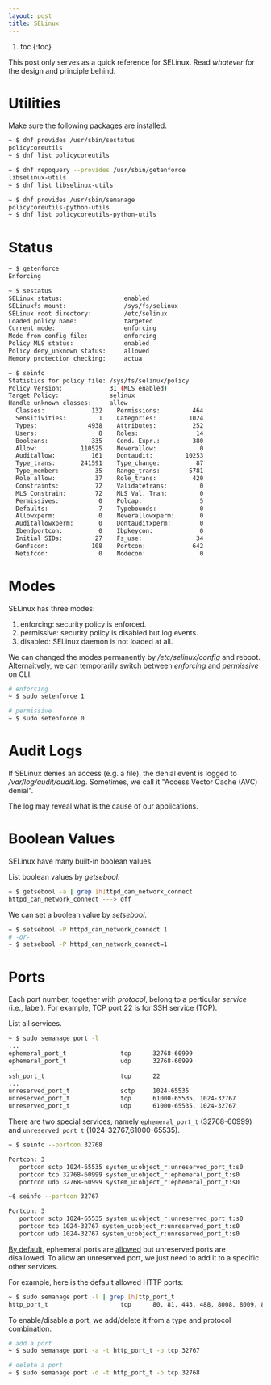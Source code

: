 ```yaml
---
layout: post
title: SELinux
---
```


1. toc
{:toc}

This post only serves as a quick reference for SELinux. Read *whatever* for the design and principle behind.

# Utilities #

Make sure the following packages are installed.

```bash
~ $ dnf provides /usr/sbin/sestatus
policycoreutils
~ $ dnf list policycoreutils

~ $ dnf repoquery --provides /usr/sbin/getenforce
libselinux-utils
~ $ dnf list libselinux-utils

~ $ dnf provides /usr/sbin/semanage
policycoreutils-python-utils
~ $ dnf list policycoreutils-python-utils
```

# Status #

```bash
~ $ getenforce
Enforcing

~ $ sestatus
SELinux status:                 enabled
SELinuxfs mount:                /sys/fs/selinux
SELinux root directory:         /etc/selinux
Loaded policy name:             targeted
Current mode:                   enforcing
Mode from config file:          enforcing
Policy MLS status:              enabled
Policy deny_unknown status:     allowed
Memory protection checking:     actua

~ $ seinfo
Statistics for policy file: /sys/fs/selinux/policy
Policy Version:             31 (MLS enabled)
Target Policy:              selinux
Handle unknown classes:     allow
  Classes:             132    Permissions:         464
  Sensitivities:         1    Categories:         1024
  Types:              4938    Attributes:          252
  Users:                 8    Roles:                14
  Booleans:            335    Cond. Expr.:         380
  Allow:            110525    Neverallow:            0
  Auditallow:          161    Dontaudit:         10253
  Type_trans:       241591    Type_change:          87
  Type_member:          35    Range_trans:        5781
  Role allow:           37    Role_trans:          420
  Constraints:          72    Validatetrans:         0
  MLS Constrain:        72    MLS Val. Tran:         0
  Permissives:           0    Polcap:                5
  Defaults:              7    Typebounds:            0
  Allowxperm:            0    Neverallowxperm:       0
  Auditallowxperm:       0    Dontauditxperm:        0
  Ibendportcon:          0    Ibpkeycon:             0
  Initial SIDs:         27    Fs_use:               34
  Genfscon:            108    Portcon:             642
  Netifcon:              0    Nodecon:               0
```

# Modes #

SELinux has three modes:

1. enforcing: security policy is enforced.
2. permissive: security policy is disabled but log events.
3. disabled: SELinux daemon is not loaded at all.

We can changed the modes permanently by */etc/selinux/config* and reboot. Alternaitvely, we can temporarily switch between *enforcing* and *permissive* on CLI.

```bash
# enforcing
~ $ sudo setenforce 1

# permissive
~ $ sudo setenforce 0
```

# Audit Logs #

If SELinux denies an access (e.g. a file), the denial event is logged to */var/log/audit/audit.log*. Sometimes, we call it "Access Vector Cache (AVC) denial".

The log may reveal what is the cause of our applications.

# Boolean Values #

SELinux have many built-in boolean values.

List boolean values by *getsebool*.

```bash
~ $ getsebool -a | grep [h]ttpd_can_network_connect
httpd_can_network_connect ---> off
```

We can set a boolean value by *setsebool*.

```bash
~ $ setsebool -P httpd_can_network_connect 1
# -or-
~ $ setsebool -P httpd_can_network_connect=1
```

# Ports #

Each port number, together with *protocol*, belong to a perticular *service* (i.e., label). For example, TCP port 22 is for SSH service (TCP).

List all services.

```bash
~ $ sudo semanage port -l
...
ephemeral_port_t               tcp      32768-60999
ephemeral_port_t               udp      32768-60999
...
ssh_port_t                     tcp      22
...
unreserved_port_t              sctp     1024-65535
unreserved_port_t              tcp      61000-65535, 1024-32767
unreserved_port_t              udp      61000-65535, 1024-32767
```

There are two special services, namely `ephemeral_port_t` (32768-60999) and `unreserved_port_t` (1024-32767,61000-65535).

```bash
~ $ seinfo --portcon 32768

Portcon: 3
   portcon sctp 1024-65535 system_u:object_r:unreserved_port_t:s0
   portcon tcp 32768-60999 system_u:object_r:ephemeral_port_t:s0
   portcon udp 32768-60999 system_u:object_r:ephemeral_port_t:s0

~$ seinfo --portcon 32767

Portcon: 3
   portcon sctp 1024-65535 system_u:object_r:unreserved_port_t:s0
   portcon tcp 1024-32767 system_u:object_r:unreserved_port_t:s0
   portcon udp 1024-32767 system_u:object_r:unreserved_port_t:s0
```

[By default](https://access.redhat.com/solutions/3236651), ephemeral ports are [allowed](https://selinux.tycho.nsa.narkive.com/HQcSiIcp/rfc-https-bugzilla-redhat-com-show-bug-cgi-id-1174405) but unreserved ports are disallowed. To allow an unreserved port, we just need to add it to a specific other services.

For example, here is the default allowed HTTP ports:

```bash
~ $ sudo semanage port -l | grep [h]ttp_port_t
http_port_t                    tcp      80, 81, 443, 488, 8008, 8009, 8443, 9000
```

To enable/disable a port, we add/delete it from a type and protocol combination.

```bash
# add a port
~ $ sudo semanage port -a -t http_port_t -p tcp 32767

# delete a port
~ $ sudo semanage port -d -t http_port_t -p tcp 32768
```
